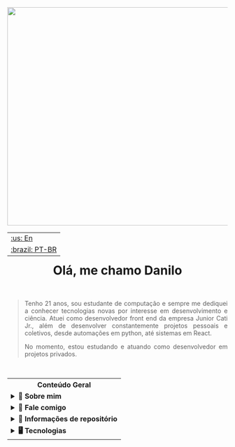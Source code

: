 <div align="center">

<img style="object-fit: cover" width="1200" height="500" src="https://media2.giphy.com/media/v1.Y2lkPTc5MGI3NjExN2hjZXJxZnlsbDF3em1temRlY3duYWs5eDFveXFmMTduY29oN2tveiZlcD12MV9pbnRlcm5hbF9naWZfYnlfaWQmY3Q9Zw/2IudUHdI075HL02Pkk/giphy.gif" />

</div>


<table align="right">
 <tr><td><a href="./README_EN.md">:us: En</a></td></tr>
 <tr><td><a href="./README.md">:brazil: PT-BR</a></td></tr>
</table>

<h1 align="center">
  Olá, me chamo Danilo
</h1>
<br />

<div align="justify">
  <p>
    
  >Tenho 21 anos, sou estudante de computação e sempre me dediquei a conhecer tecnologias novas por interesse em desenvolvimento e ciência. Atuei como desenvolvedor front end da empresa Junior Cati Jr., além de desenvolver constantemente projetos pessoais e coletivos, desde automações em python, até sistemas em React.
  >
  >No momento, estou estudando e atuando como desenvolvedor em projetos privados.
  
  </p>
</div>

<br />

<table align="center">
  <th>
      <div align="center">Conteúdo Geral</div>
  </th>
  <tr>
    <td>
      <details>
        <summary><strong>🔮 Sobre mim</strong></summary> 
        
  - 🎓 Bacharelado em Ciência da Computação na UFSCar (Universidade Federal de São Carlos).
      
  - 🌐 [Site](https://danilosilvaportfolio.netlify.app/)
      
  - 📄 [Currículo](https://drive.google.com/file/d/1qEb14DkSWG1w_9HxJbOQDec6ts5OZuy9/view?usp=sharing)
      
  - 💻 Experiência em C++, Java e React Js
      </details>
    </td>
    <tr>
    <td>
      <details>
        <summary><strong>📱 Fale comigo</strong></summary>
        <br />
        <div align="center">
          <a href="https://instagram.com/dan.sp1" target="_blank"><img src="https://img.shields.io/badge/-Instagram-%23E4405F?style=for-the-badge&logo=instagram&logoColor=white" target="_blank"></a>
          <a href = "mailto:danilo.sp03@gmail.com"><img src="https://img.shields.io/badge/Gmail-D14836?style=for-the-badge&logo=gmail&logoColor=white" target="_blank"></a>
          <a href="https://www.linkedin.com/in/danilo-da-silva-pinto-5632b11aa/" target="_blank"><img src="https://img.shields.io/badge/-LinkedIn-%230077B5?style=for-the-badge&logo=linkedin&logoColor=white" target="_blank"></a>  
        </div>
        <br />
      </details>
    </td>
    </tr>
    <tr>
    <td>
      <details>
        <summary><strong>📅 Informações de repositório</strong></summary>
        <br />
        <div align="center">
          <img height="130em" src="https://github-readme-stats-git-masterrstaa-rickstaa.vercel.app/api?username=danilosp1&show_icons=true&include_all_commits=true&theme=blueberry&hide_border=true"/>
          <img height="130em" src="https://github-readme-stats-git-masterrstaa-rickstaa.vercel.app/api/top-langs/?username=danilosp1&layout=compact&theme=blueberry&hide_border=true" />
          <img height="130em" src="https://github-profile-summary-cards.vercel.app/api/cards/stats?username=danilosp1&theme=blueberry"/>
        </div>
        <div align="center">
          <img height="130em" src="https://github-profile-summary-cards.vercel.app/api/cards/profile-details?username=danilosp1&theme=blueberry"/>
          <img height="130em" src="http://github-readme-streak-stats.herokuapp.com/?user=danilosp1&theme=blueberry&date_format=M%20j%5B%2C%20Y%5D" />
        </div>
        <br />
      </details>
  </td>
  </tr>
  <tr>
    <td>
      <details>
        <summary><strong>🖥️ Tecnologias</strong></summary>
        <br />
        <div align="center">
          <img src="https://cdn.jsdelivr.net/gh/devicons/devicon/icons/python/python-original.svg" width="40" height="40"/>
          <img src="https://cdn.jsdelivr.net/gh/devicons/devicon/icons/c/c-original.svg" width="40" height="40"/>
          <img src="https://cdn.jsdelivr.net/gh/devicons/devicon/icons/cplusplus/cplusplus-original.svg" width="40" height="40"/>
          <img src="https://cdn.jsdelivr.net/gh/devicons/devicon/icons/java/java-original.svg" width="40" height="40"/>
          <img src="https://cdn.jsdelivr.net/gh/devicons/devicon/icons/nodejs/nodejs-original.svg" width="40" height="40"/>
          <img src="https://cdn.jsdelivr.net/gh/devicons/devicon/icons/react/react-original.svg" width="40" height="40"/>
          <img src="https://cdn.jsdelivr.net/gh/devicons/devicon/icons/ruby/ruby-original.svg" width="40" height="40"/>
        </div>
        <br />
      </details>
    </td>
  </tr>
</table>




